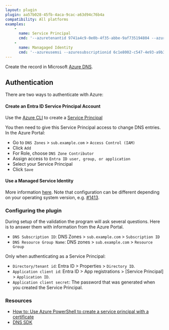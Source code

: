 ```yaml
---
layout: plugin
plugin: aa57b028-45fb-4aca-9cac-a63d94c76b4a
compatibility: All platforms
examples:
    - 
      name: Service Principal
      cmd: '‑‑azuretenantid 9741a4c9-0e0b-4f35-abbe-9af735194804 ‑‑azureclientid 2a32943f-e46b-469c-a42d-eb5c54bf798d ‑‑azuresecret ***** ‑‑azuresubscriptionid 6c1e8002-c547-4e93-a9b3-7163f51c380e ‑‑azureresourcegroupname myresourcegroup [‑‑azurehostedzone zone.example.com]'
    -
      name: Managaged Identity
      cmd: '‑‑azureusemsi ‑‑azuresubscriptionid 6c1e8002-c547-4e93-a9b3-7163f51c380e ‑‑azureresourcegroupname myresourcegroup [‑‑azurehostedzone zone.example.com]'
---
```

Create the record in Microsoft [Azure DNS](https://azure.microsoft.com/en-us/services/dns/).

## Authentication
There are two ways to authenticate with Azure:
#### Create an Entra ID Service Principal Account
Use the [Azure CLI](https://docs.microsoft.com/en-us/cli/azure/install-azure-cli-windows?view=azure-cli-latest) to create a [Service Principal](https://docs.microsoft.com/en-us/cli/azure/create-an-azure-service-principal-azure-cli?view=azure-cli-latest)

You then need to give this Service Principal access to change DNS entries. In the Azure Portal:
* Go to `DNS Zones` > `sub.example.com` > `Access Control (IAM)`
* Click `Add`
* For Role, choose `DNS Zone Contributor`
* Assign access to `Entra ID user, group, or application`
* Select your Service Principal
* Click `Save`

#### Use a Managed Service Identity
More information [here](https://docs.microsoft.com/en-us/azure/active-directory/managed-identities-azure-resources/overview). Note that configuration can be different depending on your operating system version, e.g. [#1413](https://github.com/win-acme/win-acme/issues/1413).

### Configuring the plugin
During setup of the validation the program will ask several questions. 
Here is to answer them with information from the Azure Portal.

* `DNS Subscription ID`: DNS Zones > `sub.example.com` > `Subscription ID`
* `DNS Resource Group Name`: DNS zones > `sub.example.com` > `Resource Group`

Only when authenticating as a Service Principal:

* `Directory/tenant id`: Entra ID > Properties > `Directory ID`.
* `Application client id`: Entra ID > App registrations > [Service Principal] > `Application ID`.
* `Application client secret`: The password that was generated when you created the Service Principal.

### Resources
- [How to: Use Azure PowerShell to create a service principal with a certificate](https://docs.microsoft.com/en-us/azure/active-directory/develop/howto-authenticate-service-principal-powershell)
- [DNS SDK](https://docs.microsoft.com/en-us/azure/dns/dns-sdk)